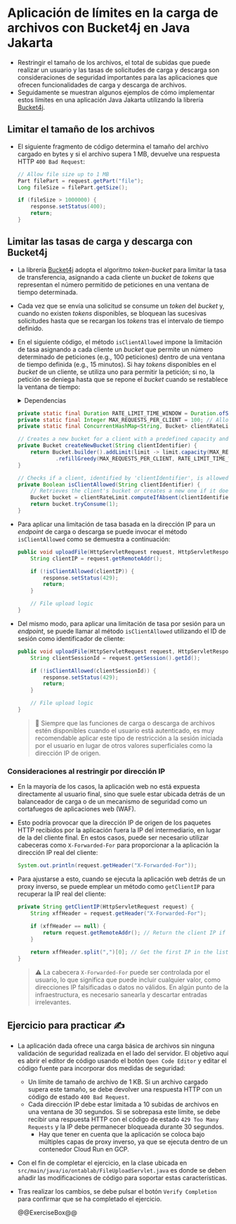 # Aplicación de límites en la carga de archivos con Bucket4j en Java Jakarta

* Restringir el tamaño de los archivos, el total de subidas que puede realizar un usuario y las tasas de solicitudes de carga y descarga son consideraciones de seguridad importantes para las aplicaciones que ofrecen funcionalidades de carga y descarga de archivos.
* Seguidamente se muestran algunos ejemplos de cómo implementar estos límites en una aplicación Java Jakarta utilizando la librería [Bucket4j][1].

## Limitar el tamaño de los archivos

* El siguiente fragmento de código determina el tamaño del archivo cargado en bytes y si el archivo supera 1 MB, devuelve una respuesta HTTP `400 Bad Request`:

  ```java
  // Allow file size up to 1 MB
  Part filePart = request.getPart("file");
  Long fileSize = filePart.getSize();

  if (fileSize > 1000000) {
      response.setStatus(400);
      return;
  }
  ```

## Limitar las tasas de carga y descarga con Bucket4j

* La librería [Bucket4j][1] adopta el algoritmo *token-bucket* para limitar la tasa de transferencia, asignando a cada cliente un *bucket* de *tokens* que representan el número permitido de peticiones en una ventana de tiempo determinada.
* Cada vez que se envía una solicitud se consume un *token* del *bucket* y, cuando no existen *tokens* disponibles, se bloquean las sucesivas solicitudes hasta que se recargan los *tokens* tras el intervalo de tiempo definido.
* En el siguiente código, el método `isClientAllowed` impone la limitación de tasa asignando a cada cliente un *bucket* que permite un número determinado de peticiones (e.g., 100 peticiones) dentro de una ventana de tiempo definida (e.g., 15 minutos). Si hay *tokens* disponibles en el *bucket* de un cliente, se utiliza uno para permitir la petición; si no, la petición se deniega hasta que se repone el *bucket* cuando se restablece la ventana de tiempo:

  <details>
    <summary>Dependencias</summary>

    ```java
    import java.io.IOException;
    import java.time.Duration;
    import java.util.concurrent.ConcurrentHashMap;
    import io.github.bucket4j.Bucket;
    ```

  </details>

  ```java
  private static final Duration RATE_LIMIT_TIME_WINDOW = Duration.ofSeconds(900); // 15 minutes window
  private static final Integer MAX_REQUESTS_PER_CLIENT = 100; // Allow 100 requests per IP per 15 minutes
  private static final ConcurrentHashMap<String, Bucket> clientRateLimit = new ConcurrentHashMap<>();

  // Creates a new bucket for a client with a predefined capacity and refill rate
  private Bucket createNewBucket(String clientIdentifier) {
      return Bucket.builder().addLimit(limit -> limit.capacity(MAX_REQUESTS_PER_CLIENT)
              .refillGreedy(MAX_REQUESTS_PER_CLIENT, RATE_LIMIT_TIME_WINDOW)).build();
  }

  // Checks if a client, identified by 'clientIdentifier', is allowed to proceed based on their rate limit
  private Boolean isClientAllowed(String clientIdentifier) {
      // Retrieves the client's bucket or creates a new one if it doesn't exist
      Bucket bucket = clientRateLimit.computeIfAbsent(clientIdentifier, this::createNewBucket);
      return bucket.tryConsume(1);
  }
  ```

* Para aplicar una limitación de tasa basada en la dirección IP para un *endpoint* de carga o descarga se puede invocar el método `isClientAllowed` como se demuestra a continuación:

  ```java
  public void uploadFile(HttpServletRequest request, HttpServletResponse response) {
      String clientIP = request.getRemoteAddr();

      if (!isClientAllowed(clientIP)) {
          response.setStatus(429);
          return;
      }

      // File upload logic
  }
  ```

* Del mismo modo, para aplicar una limitación de tasa por sesión para un *endpoint*, se puede llamar al método `isClientAllowed` utilizando el ID de sesión como identificador de cliente:

  ```java
  public void uploadFile(HttpServletRequest request, HttpServletResponse response) {
      String clientSessionId = request.getSession().getId();

      if (!isClientAllowed(clientSessionId)) {
          response.setStatus(429);
          return;
      }

      // File upload logic
  }
  ```

  > :older_man: Siempre que las funciones de carga o descarga de archivos estén disponibles cuando el usuario está autenticado, es muy recomendable aplicar este tipo de restricción a la sesión iniciada por el usuario en lugar de otros valores superficiales como la dirección IP de origen.

### Consideraciones al restringir por dirección IP

* En la mayoría de los casos, la aplicación web no está expuesta directamente al usuario final, sino que suele estar ubicada detrás de un balanceador de carga o de un mecanismo de seguridad como un cortafuegos de aplicaciones web (WAF).
* Esto podría provocar que la dirección IP de origen de los paquetes HTTP recibidos por la aplicación fuera la IP del intermediario, en lugar de la del cliente final. En estos casos, puede ser necesario utilizar cabeceras como `X-Forwarded-For` para proporcionar a la aplicación la dirección IP real del cliente:
  
  ```java
  System.out.println(request.getHeader("X-Forwarded-For"));
  ```

* Para ajustarse a esto, cuando se ejecuta la aplicación web detrás de un proxy inverso, se puede emplear un método como `getClientIP` para recuperar la IP real del cliente:

  ```java
  private String getClientIP(HttpServletRequest request) {
      String xffHeader = request.getHeader("X-Forwarded-For");

      if (xffHeader == null) {
          return request.getRemoteAddr(); // Return the client IP if the header is not present
      }
      
      return xffHeader.split(",")[0]; // Get the first IP in the list if the header exists
  }
  ```

  > :warning: La cabecera `X-Forwarded-For` puede ser controlada por el usuario, lo que significa que puede incluir cualquier valor, como direcciones IP falsificadas o datos no válidos. En algún punto de la infraestructura, es necesario sanearla y descartar entradas irrelevantes.

## Ejercicio para practicar :writing_hand:

* La aplicación dada ofrece una carga básica de archivos sin ninguna validación de seguridad realizada en el lado del servidor. El objetivo aquí es abrir el editor de código usando el botón `Open Code Editor` y editar el código fuente para incorporar dos medidas de seguridad:
  * Un límite de tamaño de archivo de 1 KB. Si un archivo cargado supera este tamaño, se debe devolver una respuesta HTTP con un código de estado `400 Bad Request`.
  * Cada dirección IP debe estar limitada a 10 subidas de archivos en una ventana de 30 segundos. Si se sobrepasa este límite, se debe recibir una respuesta HTTP con el código de estado `429 Too Many Requests` y la IP debe permanecer bloqueada durante 30 segundos.
    * Hay que tener en cuenta que la aplicación se coloca bajo múltiples capas de proxy inverso, ya que se ejecuta dentro de un contenedor Cloud Run en GCP.
* Con el fin de completar el ejercicio, en la clase ubicada en `src/main/java/io/ontablab/FileUploadServlet.java` es donde se deben añadir las modificaciones de código para soportar estas características.
* Tras realizar los cambios, se debe pulsar el botón `Verify Completion` para confirmar que se ha completado el ejercicio.

  @@ExerciseBox@@

[1]: https://github.com/bucket4j/bucket4j
